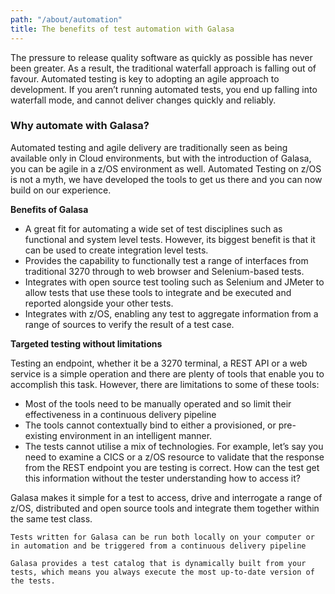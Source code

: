 ```yaml
---
path: "/about/automation"
title: The benefits of test automation with Galasa
---
```


<p>The pressure to release quality software as quickly as possible has never been greater. As a result, the traditional 
waterfall approach is falling out of favour. Automated testing is key to adopting an agile approach to development. If you aren’t running automated tests, you end up falling into waterfall mode, and cannot deliver changes quickly and reliably. </p>

### Why automate with Galasa?
<p>Automated testing and agile delivery are traditionally seen as being available only in Cloud environments, but with the introduction of Galasa, you can be agile in a z/OS environment as well. Automated Testing on z/OS is not a myth, we have developed the tools to get us there and you can now build on our experience. </p> 

<b>Benefits of Galasa</b>
- A great fit for automating a wide set of test disciplines such as functional and system level tests. However, its biggest benefit is that it can be used to create integration level tests.
- Provides the capability to functionally test a range of interfaces from traditional 3270 through to web browser and Selenium-based tests.  
- Integrates with open source test tooling such as Selenium and JMeter to allow tests that use these tools to integrate and be executed and reported alongside your other tests.
- Integrates with z/OS, enabling any test to aggregate information from a range of sources to verify the result of a test case.

<b>Targeted testing without limitations</b>
<p>Testing an endpoint, whether it be a 3270 terminal, a REST API or a web service is a simple operation and there are plenty of tools 
that enable you to accomplish this task.  However, there are  limitations to some of these tools:</p>

-	Most of the tools need to be manually operated and so limit their effectiveness in a continuous delivery pipeline
-	The tools cannot contextually bind to either a provisioned, or pre-existing environment in an intelligent manner.
-	The tests cannot utilise a mix of technologies.  For example, let’s say you need to examine a CICS or a z/OS resource to validate that 
the response from the REST endpoint you are testing is correct.  How can the test get this information without the tester understanding how to access it?

<p>Galasa makes it simple for a test to access, drive and interrogate a range of z/OS, distributed and open source tools and integrate them together within the same test class. </p>

```Tests written for Galasa can be run both locally on your computer or in automation and be triggered from a continuous delivery pipeline```

```Galasa provides a test catalog that is dynamically built from your tests, which means you always execute the most up-to-date version of the tests.```




